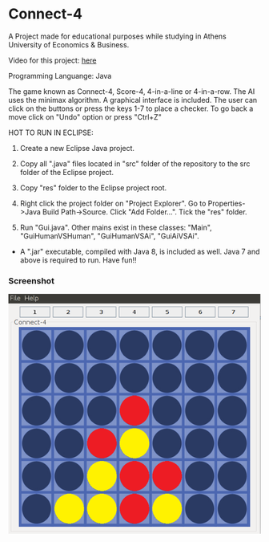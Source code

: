 # Connect-4
A Project made for educational purposes while studying in Athens University of Economics & Business.

Video for this project: [here](https://www.youtube.com/watch?v=SxstLdf9LkE)

Programming Languange: Java

The game known as Connect-4, Score-4, 4-in-a-line or 4-in-a-row. The AI uses the minimax algorithm. A graphical interface is included. The user can click on the buttons or press the keys 1-7 to place a checker. To go back a move click on "Undo" option or press "Ctrl+Z"

HOT TO RUN IN ECLIPSE:

1. Create a new Eclipse Java project.

2. Copy all ".java" files located in "src" folder of the repository to the src folder of the Eclipse project.

3. Copy "res" folder to the Eclipse project root.

4. Right click the project folder on "Project Explorer". Go to Properties->Java Build Path->Source. Click "Add Folder...". Tick the "res" folder.

5. Run "Gui.java". Other mains exist in these classes: "Main", "GuiHumanVSHuman", "GuiHumanVSAi", "GuiAiVSAi".

* A ".jar" executable, compiled with Java 8, is included as well. Java 7 and above is required to run. Have fun!!


### Screenshot

![screenshot](/screenshots/screenshot.png)
